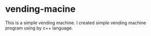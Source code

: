 # vending-macine
This is a simple vending machine. I created simple vending machine program using by c++ language.
